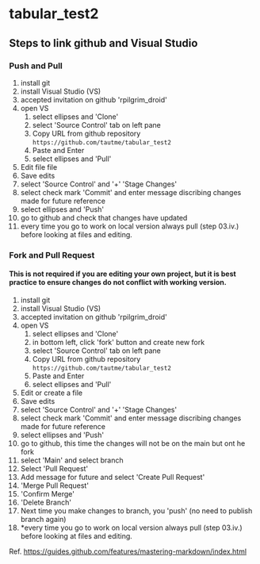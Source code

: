 # tabular_test2

## Steps to link github and Visual Studio
### Push and Pull
01. install git
02. install Visual Studio (VS)
00. accepted invitation on github 'rpilgrim_droid'
03. open VS
    1. select ellipses and 'Clone'
    1. select 'Source Control' tab on left pane
    1. Copy URL from github repository `https://github.com/tautme/tabular_test2`
    1. Paste and Enter
    1. select ellipses and 'Pull'
04. Edit file file
05. Save edits
06. select 'Source Control' and '+' 'Stage Changes'
07. select check mark 'Commit' and enter message discribing changes made for future reference
08. select ellipses and 'Push'
09. go to github and check that changes have updated
10. every time you go to work on local version always pull (step 03.iv.) before looking at files and editing.

### Fork and Pull Request
#### This is not required if you are editing your own project, but it is best practice to ensure changes do not conflict with working version.
01. install git
02. install Visual Studio (VS)
00. accepted invitation on github 'rpilgrim_droid'
03. open VS
    1. select ellipses and 'Clone'
    2. in bottom left, click 'fork' button and create new fork
    3. select 'Source Control' tab on left pane
    3. Copy URL from github repository `https://github.com/tautme/tabular_test2`
    5. Paste and Enter
    2. select ellipses and 'Pull'
04. Edit or create a file
05. Save edits
06. select 'Source Control' and '+' 'Stage Changes'
07. select check mark 'Commit' and enter message discribing changes made for future reference
08. select ellipses and 'Push'
09. go to github, this time the changes will not be on the main but ont he fork
10. select 'Main' and select branch
11. Select 'Pull Request'
12. Add message for future and select 'Create Pull Request'
13. 'Merge Pull Request'
14. 'Confirm Merge'
15. 'Delete Branch'
16. Next time you make changes to branch, you 'push' (no need to publish branch again)
17. *every time you go to work on local version always pull (step 03.iv.) before looking at files and editing.


Ref. https://guides.github.com/features/mastering-markdown/index.html
